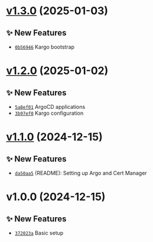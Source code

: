 # [v1.3.0](https://github.com/fredrkl/kargo-demo/compare/v1.2.0...v1.3.0) (2025-01-03)

## ✨ New Features
- [`0b56946`](https://github.com/fredrkl/kargo-demo/commit/0b56946)  Kargo bootstrap

# [v1.2.0](https://github.com/fredrkl/kargo-demo/compare/v1.1.0...v1.2.0) (2025-01-02)

## ✨ New Features
- [`5a8ef01`](https://github.com/fredrkl/kargo-demo/commit/5a8ef01)  ArgoCD applications 
- [`3b97ef0`](https://github.com/fredrkl/kargo-demo/commit/3b97ef0)  Kargo configuration

# [v1.1.0](https://github.com/fredrkl/kargo-demo/compare/v1.0.0...v1.1.0) (2024-12-15)

## ✨ New Features
- [`da50aa5`](https://github.com/fredrkl/kargo-demo/commit/da50aa5)  (README): Setting up Argo and Cert Manager

# v1.0.0 (2024-12-15)

## ✨ New Features
- [`372023a`](https://github.com/fredrkl/kargo-demo/commit/372023a)  Basic setup
